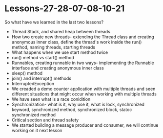 # Lessons-27-28-07-08-10-21
So what have we learned in the last two lessons?
- Thread Stack, and shared heap between threads
- How two create new threads- extending the Thread class and creating anonymous inner class, define the thread's work inside the run() method, naming threads, starting threads
- What happens when we use start method twice
- run() method vs start() method
- Runnables, creating runnable in two ways- implementing the Runnable interface and creating anonymous inner class
- sleep() method
- join() and interrupt() methods
- InterruptedException
- We creaded a demo counter application with multiple threads and seen different situations that might occur when working with multiple threads
- We have seen what is a race conidition
- Synchronization- what is it, why use it, what is lock, synchronized keyword, synchronized method, synchronized block, statoc synchronized method
- Critical section and thread safety
- We started building a message producer and consumer, we will continue working on it next lesson
